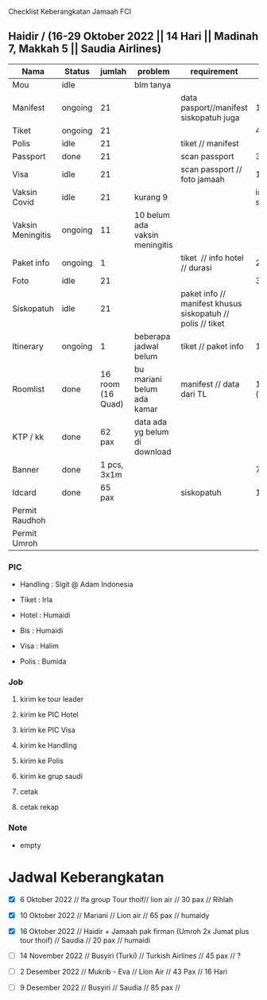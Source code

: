 Checklist Keberangkatan Jamaah FCI

## Haidir / (16-29 Oktober 2022 || 14 Hari || Madinah 7, Makkah 5 || Saudia Airlines)

| Nama              | Status  | jumlah            | problem                        | requirement                                                | note             |
| ----------------- | ------- | ----------------- | ------------------------------ | ---------------------------------------------------------- | ---------------- |
| Mou               | idle    |                   | blm tanya                      |                                                            |                  |
| Manifest          | ongoing | 21                |                                | data pasport//manifest siskopatuh juga                     | 1, 5 (v)         |
| Tiket             | ongoing | 21                |                                |                                                            | 4 (v), 5(v)      |
| Polis             | idle    | 21                |                                | tiket // manifest                                          |                  |
| Passport          | done    | 21                |                                | scan passport                                              | 3 (v)            |
| Visa              | idle    | 21                |                                | scan passport // foto jamaah                               | 1,7              |
| Vaksin Covid      | idle    | 21                | kurang 9                       |                                                            | input siskopatuh |
| Vaksin Meningitis | ongoing | 11                | 10 belum ada vaksin meningitis |                                                            |                  |
| Paket info        | ongoing | 1                 |                                | tiket  // info hotel // durasi                             | 2, 4, 6, 7       |
| Foto              | idle    | 21                |                                |                                                            | 3                |
| Siskopatuh        | idle    | 21                |                                | paket info // manifest khusus siskopatuh // polis // tiket |                  |
| Itinerary         | ongoing | 1                 | beberapa jadwal belum          | tiket // paket info                                        | 1, 7             |
| Roomlist          | done    | 16 room (16 Quad) | bu mariani belum ada kamar     | manifest // data dari TL                                   | 1,6 (v) , 7 (v)  |
| KTP / kk          | done    | 62 pax            | data ada yg belum di download  |                                                            |                  |
| Banner            | done    | 1 pcs, 3x1m       |                                |                                                            | 7 (v)            |
| Idcard            | done    | 65 pax            |                                | siskopatuh                                                 | 1,7 (v)          |
| Permit Raudhoh    |         |                   |                                |                                                            |                  |
| Permit Umroh      |         |                   |                                |                                                            |                  |

### PIC

- Handling : Sigit @ Adam Indonesia

- Tiket : Irla

- Hotel : Humaidi

- Bis : Humaidi

- Visa : Halim

- Polis : Bumida

### Job

1. kirim ke tour leader

2. kirim ke PIC Hotel

3. kirim ke PIC Visa

4. kirim ke Handling

5. kirim ke Polis

6. kirim ke grup saudi

7. cetak

8. cetak rekap

### Note

- empty

# Jadwal Keberangkatan

- [x] 6 Oktober 2022 // Ifa group Tour thoif// lion air // 30 pax // Rihlah

- [x] 10 Oktober 2022 // Mariani // Lion air // 65 pax // humaidy

- [x] 16 Oktober 2022 // Haidir + Jamaah pak firman (Umroh 2x Jumat plus tour thoif) // Saudia // 20 pax // humaidi

- [ ] 14 November 2022 // Busyiri (Turki) // Turkish Airlines // 45 pax // ?

- [ ] 2 Desember 2022 // Mukrib - Eva // Lion Air // 43 Pax // 16 Hari

- [ ] 9 Desember 2022 // Busyiri // Saudia // 85 pax // 